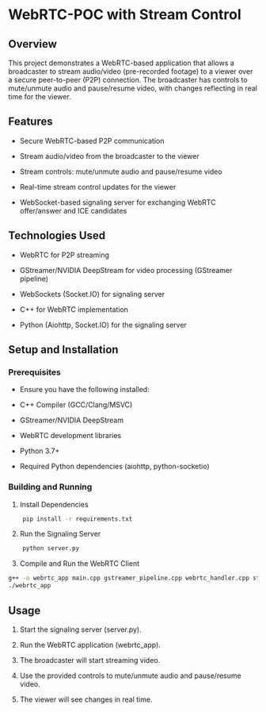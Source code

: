 # WebRTC-POC with Stream Control


## Overview

This project demonstrates a WebRTC-based application that allows a broadcaster to stream audio/video (pre-recorded footage) to a viewer over a secure peer-to-peer (P2P) connection. The broadcaster has controls to mute/unmute audio and pause/resume video, with changes reflecting in real time for the viewer.

## Features

- Secure WebRTC-based P2P communication

- Stream audio/video from the broadcaster to the viewer

- Stream controls: mute/unmute audio and pause/resume video

- Real-time stream control updates for the viewer

- WebSocket-based signaling server for exchanging WebRTC offer/answer and ICE candidates

## Technologies Used

- WebRTC for P2P streaming

- GStreamer/NVIDIA DeepStream for video processing (GStreamer pipeline)

- WebSockets (Socket.IO) for signaling server

- C++ for WebRTC implementation

- Python (Aiohttp, Socket.IO) for the signaling server

## Setup and Installation

### Prerequisites

- Ensure you have the following installed:

- C++ Compiler (GCC/Clang/MSVC)

- GStreamer/NVIDIA DeepStream

- WebRTC development libraries

- Python 3.7+

- Required Python dependencies (aiohttp, python-socketio)

### Building and Running

1. Install Dependencies

```bash
    pip install -r requirements.txt
```

2. Run the Signaling Server

```bash
    python server.py
```

3. Compile and Run the WebRTC Client

```bash
g++ -o webrtc_app main.cpp gstreamer_pipeline.cpp webrtc_handler.cpp stream_controls.cpp -lwebrtc -lgstreamer-1.0
./webrtc_app
```

## Usage

1. Start the signaling server (server.py).

2. Run the WebRTC application (webrtc_app).

3. The broadcaster will start streaming video.

4. Use the provided controls to mute/unmute audio and pause/resume video.

5. The viewer will see changes in real time.

